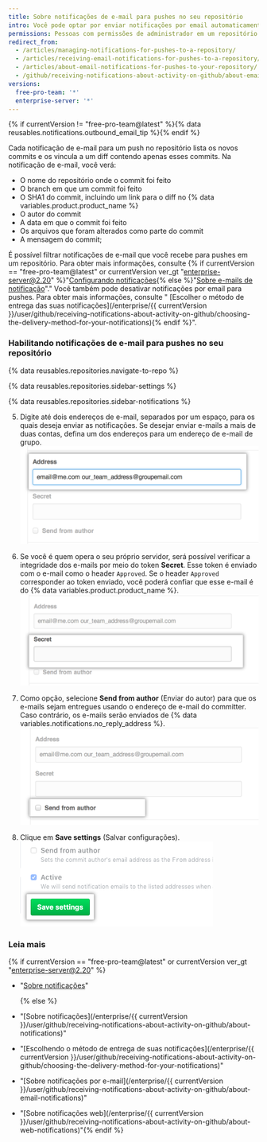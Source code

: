 ```yaml
---
title: Sobre notificações de e-mail para pushes no seu repositório
intro: Você pode optar por enviar notificações por email automaticamente para um endereço de email específico quando alguém fizer push para o repositório.
permissions: Pessoas com permissões de administrador em um repositório podem habilitar notificações de e-mails para push em seu repositório.
redirect_from:
  - /articles/managing-notifications-for-pushes-to-a-repository/
  - /articles/receiving-email-notifications-for-pushes-to-a-repository/
  - /articles/about-email-notifications-for-pushes-to-your-repository/
  - /github/receiving-notifications-about-activity-on-github/about-email-notifications-for-pushes-to-your-repository
versions:
  free-pro-team: '*'
  enterprise-server: '*'
---
```


{% if currentVersion != "free-pro-team@latest" %}{% data reusables.notifications.outbound_email_tip %}{% endif %}

Cada notificação de e-mail para um push no repositório lista os novos commits e os vincula a um diff contendo apenas esses commits. Na notificação de e-mail, você verá:

- O nome do repositório onde o commit foi feito
- O branch em que um commit foi feito
- O SHA1 do commit, incluindo um link para o diff no {% data variables.product.product_name %}
- O autor do commit
- A data em que o commit foi feito
- Os arquivos que foram alterados como parte do commit
- A mensagem do commit;

É possível filtrar notificações de e-mail que você recebe para pushes em um repositório. Para obter mais informações, consulte {% if currentVersion == "free-pro-team@latest" or currentVersion ver_gt "enterprise-server@2.20" %}"[Configurando notificações](/github/managing-subscriptions-and-notifications-on-github/configuring-notifications#filtering-email-notifications){% else %}"[Sobre e-mails de notificação](/github/receiving-notifications-about-activity-on-github/about-email-notifications)"." Você também pode desativar notificações por email para pushes. Para obter mais informações, consulte "
[Escolher o método de entrega das suas notificações](/enterprise/{{ currentVersion }}/user/github/receiving-notifications-about-activity-on-github/choosing-the-delivery-method-for-your-notifications){% endif %}".</p> 



### Habilitando notificações de e-mail para pushes no seu repositório

{% data reusables.repositories.navigate-to-repo %}



{% data reusables.repositories.sidebar-settings %}



{% data reusables.repositories.sidebar-notifications %}

5. Digite até dois endereços de e-mail, separados por um espaço, para os quais deseja enviar as notificações. Se desejar enviar e-mails a mais de duas contas, defina um dos endereços para um endereço de e-mail de grupo. ![Caixa de texto de endereço de e-mail](/assets/images/help/settings/email_services_addresses.png)

6. Se você é quem opera o seu próprio servidor, será possível verificar a integridade dos e-mails por meio do token **Secret**. Esse token é enviado com o e-mail como o header `Approved`. Se o header `Approved` corresponder ao token enviado, você poderá confiar que esse e-mail é do {% data variables.product.product_name %}. ![Caixa de texto do segredo do e-mail](/assets/images/help/settings/email_services_token.png)

7. Como opção, selecione **Send from author** (Enviar do autor) para que os e-mails sejam entregues usando o endereço de e-mail do committer. Caso contrário, os e-mails serão enviados de {% data variables.notifications.no_reply_address %}. ![Caixa de seleção do autor do email](/assets/images/help/settings/email_services_author.png)

8. Clique em **Save settings** (Salvar configurações). ![Botão Save settings (Salvar configurações)](/assets/images/help/settings/save_notification_settings.png)



### Leia mais

{% if currentVersion == "free-pro-team@latest" or currentVersion ver_gt "enterprise-server@2.20" %}

- "[Sobre notificações](/github/managing-subscriptions-and-notifications-on-github/about-notifications)" 
  
  {% else %}

- "[Sobre notificações](/enterprise/{{ currentVersion }}/user/github/receiving-notifications-about-activity-on-github/about-notifications)"

- "[Escolhendo o método de entrega de suas notificações](/enterprise/{{ currentVersion }}/user/github/receiving-notifications-about-activity-on-github/choosing-the-delivery-method-for-your-notifications)"
- "[Sobre notificações por e-mail](/enterprise/{{ currentVersion }}/user/github/receiving-notifications-about-activity-on-github/about-email-notifications)"
- "[Sobre notificações web](/enterprise/{{ currentVersion }}/user/github/receiving-notifications-about-activity-on-github/about-web-notifications)"{% endif %}

